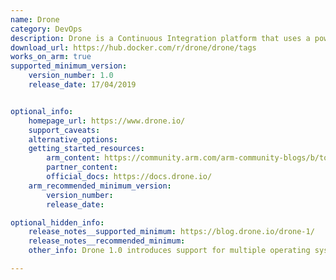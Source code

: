 ```yaml
---
name: Drone
category: DevOps
description: Drone is a Continuous Integration platform that uses a powerful, cloud native pipeline engine, which allows busy teams to automate their build, test and release workflows.
download_url: https://hub.docker.com/r/drone/drone/tags
works_on_arm: true
supported_minimum_version:
    version_number: 1.0
    release_date: 17/04/2019


optional_info:
    homepage_url: https://www.drone.io/
    support_caveats:
    alternative_options:
    getting_started_resources:
        arm_content: https://community.arm.com/arm-community-blogs/b/tools-software-ides-blog/posts/drone-io-ci-cd-tool-for-developers
        partner_content:
        official_docs: https://docs.drone.io/
    arm_recommended_minimum_version:
        version_number:
        release_date:

optional_hidden_info:
    release_notes__supported_minimum: https://blog.drone.io/drone-1/
    release_notes__recommended_minimum:
    other_info: Drone 1.0 introduces support for multiple operating systems and architectures, including Linux arm64. Drone server and the runner can be downloaded and can be setup using drone and drone-runner-docker docker images, which are available for Linux/ARM64 at DockerHub from version 1.0.

---
```

